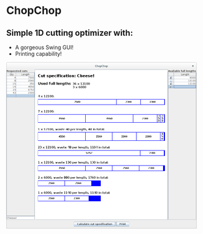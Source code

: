 # ChopChop
## Simple 1D cutting optimizer with:
* A gorgeous Swing GUI!
* Printing capability!

![alt tag](https://github.com/oskarjonefors/ChopChop/blob/master/Screenshot.png)
